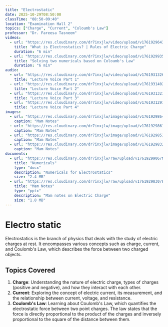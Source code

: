 ```yaml
---
title: "Electrostatic"
date: 2025-10-29T08:50:00
classTime: "08:50-09:40"
location: "Examination Hall 2"
topics: ["Charge", "Current", "Coloumb's Law"]
professor: "Dr. Fareesa Tasneem"
videos:
  - url: "https://res.cloudinary.com/dr7inxjlw/video/upload/v1761929643/Rules_Of_Electric_Charge_ajhjcq.mp4"
    title: "What is Electrostatics? | Rules of Electric Charge"
    duration: "6 min"
  - url: "https://res.cloudinary.com/dr7inxjlw/video/upload/v1761929935/Solving_2_Numericals_o7gqwx.mp4"
    title: "Solving two numericals based on Coloumb's Law"
    duration: "6 min"
audio:
  - url: "https://res.cloudinary.com/dr7inxjlw/video/upload/v1761931326/Applied_physics_29_10_2025_part1_onzcqo.wav"
    title: "Lecture Voice Part 1"
  - url: "https://res.cloudinary.com/dr7inxjlw/video/upload/v1761931402/Applied_physics_29_10_2025_part2_zwikep.wav"
    title: "Lecture Voice Part 2"
  - url: "https://res.cloudinary.com/dr7inxjlw/video/upload/v1761931321/Applied_physics_29_10_2025_part3_lcgksv.wav"
    title: "Lecture Voice Part 3"
  - url: "https://res.cloudinary.com/dr7inxjlw/video/upload/v1761931291/Applied_physics_29_10_2025_part4_kbcybd.wav"
    title: "Lecture Voice Part 4"
images:
  - url: "https://res.cloudinary.com/dr7inxjlw/image/upload/v1761929864/IMG-20251029-WA0022_jliip0.jpg"
    caption: "Mam Notes"
  - url: "https://res.cloudinary.com/dr7inxjlw/image/upload/v1761929861/IMG-20251029-WA0021_h342rn.jpg"
    caption: "Mam Notes"
  - url: "https://res.cloudinary.com/dr7inxjlw/image/upload/v1761929851/IMG-20251029-WA0020_g80ijc.jpg"
    caption: "Mam Notes"
  - url: "https://res.cloudinary.com/dr7inxjlw/image/upload/v1761929832/IMG-20251029-WA0018_alufgm.jpg"
    caption: "Mam Notes"
documents:
  - url: "https://res.cloudinary.com/dr7inxjlw/raw/upload/v1761929906/Numericals_kvdxka.docx"
    title: "Numericals"
    type: "docx"
    description: "Numericals for Electrostatics"
    size: "2.4 MB"
  - url: "https://res.cloudinary.com/dr7inxjlw/raw/upload/v1761929830/Electric_Charge_y76ode.pptx"
    title: "Mam Notes"
    type: "pptx"
    description: "Mam notes on Electric Charge"
    size: "1.8 MB"
---
```


# Electro static

Electrostatics is the branch of physics that deals with the study of electric charges at rest. It encompasses various concepts such as charge, current, and Coulomb's Law, which describes the force between two charged objects.

## Topics Covered

1. **Charge**: Understanding the nature of electric charge, types of charges (positive and negative), and how they interact with each other.
2. **Current**: Exploring the concept of electric current, its measurement, and the relationship between current, voltage, and resistance.
3. **Coulomb's Law**: Learning about Coulomb's Law, which quantifies the electrostatic force between two point charges. The law states that the force is directly proportional to the product of the charges and inversely proportional to the square of the distance between them.
